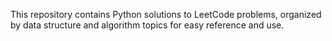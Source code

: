 This repository contains Python solutions to LeetCode problems, organized by data structure and algorithm topics for easy reference and use.

